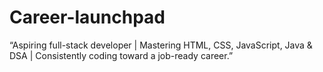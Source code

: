 # Career-launchpad
“Aspiring full-stack developer | Mastering HTML, CSS, JavaScript, Java &amp; DSA | Consistently coding toward a job-ready career.”
